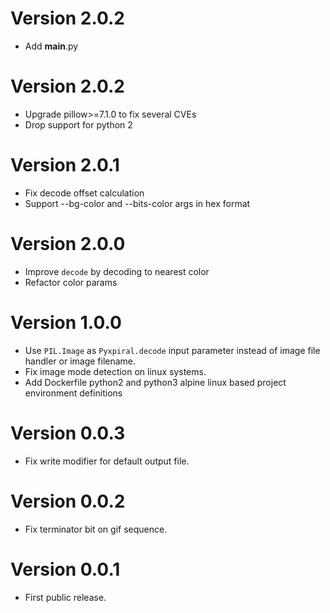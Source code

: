 # Version 2.0.2
 - Add __main__.py

# Version 2.0.2
 - Upgrade pillow>=7.1.0 to fix several CVEs
 - Drop support for python 2

# Version 2.0.1
- Fix decode offset calculation
- Support --bg-color and --bits-color args in hex format 

# Version 2.0.0
- Improve `decode` by decoding to nearest color
- Refactor color params

# Version 1.0.0
- Use `PIL.Image` as `Pyxpiral.decode` input parameter instead of image file handler or image filename.
- Fix image mode detection on linux systems.
- Add Dockerfile python2 and python3 alpine linux based project environment definitions

# Version 0.0.3
- Fix write modifier for default output file.

# Version 0.0.2
- Fix terminator bit on gif sequence.

# Version 0.0.1
- First public release.
